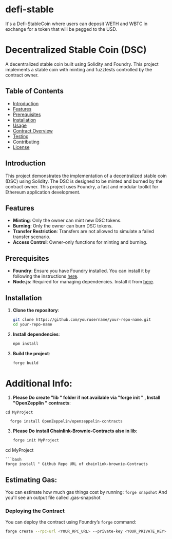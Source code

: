 # defi-stable
It's a  Defi-StableCoin where users can deposit WETH and WBTC in exchange for a token that will be pegged to the USD.

# Decentralized Stable Coin (DSC)

A decentralized stable coin built using Solidity and Foundry. This project implements a stable coin with minting and fuzztests controlled by the contract owner.

## Table of Contents

- [Introduction](#introduction)
- [Features](#features)
- [Prerequisites](#prerequisites)
- [Installation](#installation)
- [Usage](#usage)
- [Contract Overview](#contract-overview)
- [Testing](#testing)
- [Contributing](#contributing)
- [License](#license)

## Introduction

This project demonstrates the implementation of a decentralized stable coin (DSC) using Solidity. The DSC is designed to be minted and burned by the contract owner. This project uses Foundry, a fast and modular toolkit for Ethereum application development.

## Features

- **Minting**: Only the owner can mint new DSC tokens.
- **Burning**: Only the owner can burn DSC tokens.
- **Transfer Restriction**: Transfers are not allowed to simulate a failed transfer scenario.
- **Access Control**: Owner-only functions for minting and burning.

## Prerequisites

- **Foundry**: Ensure you have Foundry installed. You can install it by following the instructions [here](https://book.getfoundry.sh/getting-started/installation.html).
- **Node.js**: Required for managing dependencies. Install it from [here](https://nodejs.org/).

## Installation

1. **Clone the repository**:
    ```bash
    git clone https://github.com/yourusername/your-repo-name.git
    cd your-repo-name
    ```

2. **Install dependencies**:
    ```bash
    npm install
    ```

3. **Build the project**:
    ```bash
    forge build
    ```
# Additional Info:
1. **Please Do create "lib " folder if not available via "forge init " , Install "OpenZepplin " contracts**:
 ```forge init MyProject
cd MyProject

   forge install OpenZeppelin/openzeppelin-contracts
   ```
3. **Please Do install Chainlink-Brownie-Contracts also in lib**:
   ```bash
   forge init MyProject
cd MyProject
```
```bash 
forge install " Github Repo URL of chainlink-brownie-Contracts 
```
## Estimating Gas:
You can estimate how much gas things cost by running:
```forge snapshot```
And you'll see an output file called .gas-snapshot


### Deploying the Contract

You can deploy the contract using Foundry’s `forge` command:

```bash
forge create --rpc-url <YOUR_RPC_URL> --private-key <YOUR_PRIVATE_KEY> src/MockFailedMintDSC.sol:MockFailedMintDSC
